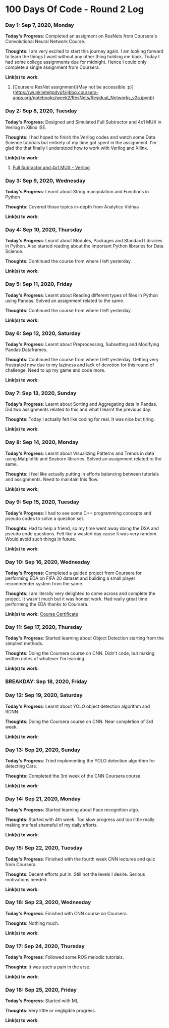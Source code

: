 # 100 Days Of Code - Round 2 Log

### Day 1: Sep 7, 2020, Monday

**Today's Progress**: Completed an assigment on ResNets from Coursera's Convolutional Neural Network Course.

**Thoughts**: I am very excited to start this journey again. I am looking forward to learn the things I want without any other thing holding me back. Today I had some college assignments due for midnight. Hence I could only complete a single assignment from Coursera. 

**Link(s) to work:** 
1. [Coursera ResNet assignment](May not be accessible :p)](https://wunklietejtpdvpfxijbbq.coursera-apps.org/notebooks/week2/ResNets/Residual_Networks_v2a.ipynb)

### Day 2: Sep 8, 2020, Tuesday

**Today's Progress**: Designed and Simulated Full Subtractor and 4x1 MUX in Verilog in Xilinx ISE. 

**Thoughts**: I had hoped to finish the Verilog codes and watch some Data Science tutorials but entirety of my time got spent in the assignment. I'm glad tho that finally I understood how to work with Verilog and Xilinx.

**Link(s) to work:** 
1. [Full Subractor and 4x1 MUX - Verilog](https://github.com/amlansahoo07/Verilog-FullSubtractor_and_4x1MUX)

### Day 3: Sep 9, 2020, Wednesday

**Today's Progress**: Learnt about String manipulation and Functions in Python 

**Thoughts**: Covered those topics in-depth from Analytics Vidhya

**Link(s) to work:** 


### Day 4: Sep 10, 2020, Thursday

**Today's Progress**: Learnt about Modules, Packages and Standard Libraries in Python. Also started reading about the important Python libraries for Data Science.

**Thoughts**: Continued the course from where I left yesterday.

**Link(s) to work:** 


### Day 5: Sep 11, 2020, Friday

**Today's Progress**: Learnt about Reading different types of files in Python using Pandas. Solved an assignment related to the same.

**Thoughts**: Continued the course from where I left yesterday.

**Link(s) to work:** 


### Day 6: Sep 12, 2020, Saturday

**Today's Progress**: Learnt about Preprocessing, Subsetting and Modifying Pandas Dataframes.

**Thoughts**: Continued the course from where I left yesterday. Getting very frustrated now due to my laziness and lack of devotion for this round of challenge. Need to up my game and code more.

**Link(s) to work:** 


### Day 7: Sep 13, 2020, Sunday

**Today's Progress**: Learnt about Sorting and Aggregating data in Pandas. Did two assignments related to this and what I learnt the previous day.

**Thoughts**: Today I actually felt like coding for real. It was nice but tiring.

**Link(s) to work:** 


### Day 8: Sep 14, 2020, Monday

**Today's Progress**: Learnt about Visualizing Patterns and Trends in data using Matplotlib and Seaborn libraries. Solved an assignment related to the same.

**Thoughts**: I feel like actually putting in efforts balancing between tutorials and assignments. Need to maintain this flow.

**Link(s) to work:** 


### Day 9: Sep 15, 2020, Tuesday

**Today's Progress**: I had to see some C++ programming concepts and pseudo codes to solve a question set.

**Thoughts**: Had to help a friend, so my time went away doing the DSA and pseudo code questions. Felt like a wasted day cause it was very random. Would avoid such things in future.

**Link(s) to work:** 


### Day 10: Sep 16, 2020, Wednesday

**Today's Progress**: Completed a guided project from Coursera for performing EDA on FIFA 20 dataset and building a small player recommender system from the same.

**Thoughts**: I am literally very delighted to come across and complete the project. It wasn't much but it was honest work. Had really great time performing the EDA thanks to Coursera.

**Link(s) to work:** 
[Course Certificate](https://www.coursera.org/account/accomplishments/certificate/6UZBDCRQWGKH)


### Day 11: Sep 17, 2020, Thursday

**Today's Progress**: Started learning about Object Detection starting from the simplest methods.

**Thoughts**: Doing the Coursera course on CNN. Didn't code, but making written notes of whatever I'm learning.

**Link(s) to work:** 


### BREAKDAY: Sep 18, 2020, Friday


### Day 12: Sep 19, 2020, Saturday

**Today's Progress**: Learnt about YOLO object detection algorithm and RCNN.

**Thoughts**: Doing the Coursera course on CNN. Near completion of 3rd week.

**Link(s) to work:** 


### Day 13: Sep 20, 2020, Sunday

**Today's Progress**: Tried implementing the YOLO detection algorithm for detecting Cars.

**Thoughts**: Completed the 3rd week of the CNN Coursera course.

**Link(s) to work:** 


### Day 14: Sep 21, 2020, Monday

**Today's Progress**: Started learning about Face recognition algo.

**Thoughts**: Started with 4th week. Too slow progress and too little really making me feel shameful of my daily efforts.

**Link(s) to work:** 


### Day 15: Sep 22, 2020, Tuesday

**Today's Progress**: Finished with the fourth week CNN lectures and quiz from Coursera.

**Thoughts**: Decent efforts put in. Still not the levels I desire. Serious motivations needed.

**Link(s) to work:** 


### Day 16: Sep 23, 2020, Wednesday

**Today's Progress**: Finished with CNN course on Coursera.

**Thoughts**: Nothing much.

**Link(s) to work:** 


### Day 17: Sep 24, 2020, Thursday

**Today's Progress**: Followed some ROS melodic tutorials.

**Thoughts**: It was such a pain in the arse.

**Link(s) to work:** 


### Day 18: Sep 25, 2020, Friday

**Today's Progress**: Started with ML.

**Thoughts**: Very little or negligible progress.

**Link(s) to work:** 

